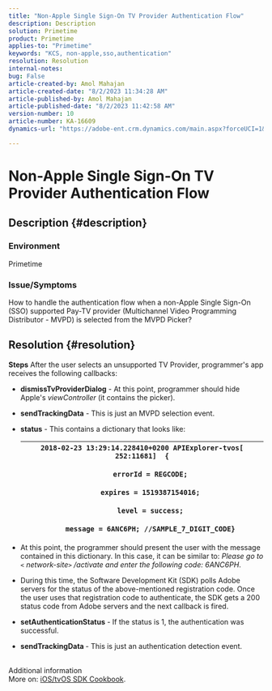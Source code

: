 ```yaml
---
title: "Non-Apple Single Sign-On TV Provider Authentication Flow"
description: Description
solution: Primetime
product: Primetime
applies-to: "Primetime"
keywords: "KCS, non-apple,sso,authentication"
resolution: Resolution
internal-notes: 
bug: False
article-created-by: Amol Mahajan
article-created-date: "8/2/2023 11:34:28 AM"
article-published-by: Amol Mahajan
article-published-date: "8/2/2023 11:42:58 AM"
version-number: 10
article-number: KA-16609
dynamics-url: "https://adobe-ent.crm.dynamics.com/main.aspx?forceUCI=1&pagetype=entityrecord&etn=knowledgearticle&id=3141f489-2831-ee11-bdf3-6045bd006b3d"

---
```

# Non-Apple Single Sign-On TV Provider Authentication Flow

## Description {#description}


### <b>Environment</b>

Primetime



### <b>Issue/Symptoms</b>

How to handle the authentication flow when a non-Apple Single Sign-On (SSO) supported Pay-TV provider (Multichannel Video Programming Distributor - MVPD) is selected from the MVPD Picker?


## Resolution {#resolution}

<b>Steps</b>
After the user selects an unsupported TV Provider, programmer's app receives the following callbacks:

- <b>dismissTvProviderDialog</b> - At this point, programmer should hide Apple's *viewController* (it contains the picker).
- <b>sendTrackingData</b> - This is just an MVPD selection event.
- <b>status</b> - This contains a dictionary that looks like:

    | `2018-02-23 13:29:14.228410+0200 APIExplorer-tvos[ 252:11681]  {`<br><br>`    errorId = REGCODE;`<br><br>`    expires = 1519387154016;`<br><br>`    level = success;`<br><br>`    message = 6ANC6PH; //SAMPLE_7_DIGIT_CODE}` |
    | --- |


- At this point, the programmer should present the user with the message contained in this dictionary. In this case, it can be similar to: *Please go to `<` network-site`>` /activate and enter the following code: 6ANC6PH*.
- During this time, the Software Development Kit (SDK) polls Adobe servers for the status of the above-mentioned registration code. Once the user uses that registration code to authenticate, the SDK gets a 200 status code from Adobe servers and the next callback is fired.


- <b>setAuthenticationStatus</b> - If the status is 1, the authentication was successful.


- <b>sendTrackingData </b>- This is just an authentication detection event.

<br>Additional information<br>
More on: [iOS/tvOS SDK Cookbook](https://experienceleague.adobe.com/docs/primetime/authentication/programmer-integration-guide/accessenabler-sdk/ios-sdk/iostvos-sdk-cookbook.html?lang=en#create_dev).
